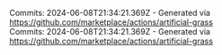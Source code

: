 Commits: 2024-06-08T21:34:21.369Z - Generated via https://github.com/marketplace/actions/artificial-grass
<br>
Commits: 2024-06-08T21:34:21.369Z - Generated via https://github.com/marketplace/actions/artificial-grass
<br>
